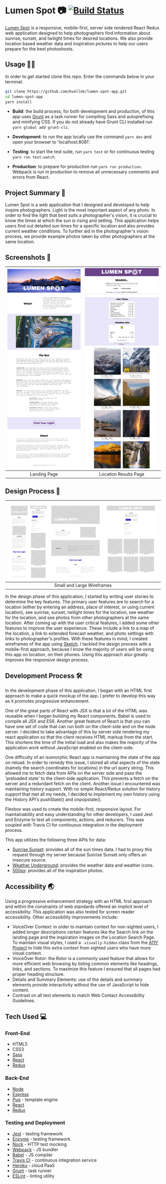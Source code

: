 # Lumen Spot 📷 [![Build Status](https://travis-ci.org/bvellek/lumen-spot-app.svg?branch=master)](https://travis-ci.org/bvellek/lumen-spot-app)

[Lumen Spot](https://aeropress-me-app.herokuapp.com) is a responsive, mobile-first, server side rendered React Redux web application designed to help photographers find information about sunrise, sunset, and twilight times for desired locations. We also provide location based weather data and inspiration pictures to help our users prepare for the best photoshoots.


## Usage 👩‍💻
In order to get started clone this repo. Enter the commands below in your terminal:
```bash
git clone https://github.com/bvellek/lumen-spot-app.git
cd lumen-spot-app
yarn install
```
- __Build__: the build process, for both development and production, of this app uses [Grunt](http://gruntjs.com/) as a task runner for compiling Sass and autoprefixing and minifying CSS. If you do not already have Grunt CLI installed run `yarn global add grunt-cli`.

- __Development__: to run the app locally use the command `yarn dev` and open your browser to 'localhost:8081'.

- __Testing__: to start the test suite, run `yarn test` or for continuous testing `yarn run test:watch`.

- __Production__: to prepare for production run `yarn run production`. Webpack is run in production to remove all unnecessary comments and errors from React.


## Project Summary 🌅
Lumen Spot is a web application that I designed and developed to help inspire photographers. Light is the most important aspect of any photo. In order to find the light that best suits a photographer's vision, it is crucial to know the times at which the sun is rising and setting. This application helps users find out detailed sun times for a specific location and also provides current weather conditions. To further aid in the photographer's vision process, we provide example photos taken by other photographers at the same location.


## Screenshots 📸
| <img alt="Landing Page" src="https://github.com/bvellek/lumen-spot-app/blob/master/public/img/design/screenshots/screen-landing.jpg?raw=true" width="525"> | <img alt="Location Results Page" src="https://github.com/bvellek/lumen-spot-app/blob/master/public/img/design/screenshots/screen-yosemite-search.jpg?raw=true" width="525"> |
|:---:|:---:|
| Landing Page | Location Results Page |


## Design Process 📐
| ![Wire Frame](https://github.com/bvellek/lumen-spot-app/blob/master/public/img/design/lumen-spot.jpg?raw=true) |
|:---:|
| Small and Large Wireframes |
In the design phase of this application, I started by writing user stories to determine the key features. The primary user features are to search for a location (either by entering an address, place of interest, or using current location), see sunrise, sunset, twilight times for the location, see weather for the location, and see photos from other photographers at the same location. After coming up with the user critical features, I added some other features to improve the user experience. These include a link to a map of the location, a link to extended forecast weather, and photo settings with links to photographer's profiles. With these features in mind, I created wireframes of the app using [Sketch](https://www.sketchapp.com/). I tackled the design process with a mobile-first approach, because I know the majority of users will be using this app on location, on their phones. Using this approach also greatly improves the responsive design process.


## Development Process 🛠
In the development phase of this application, I began with an HTML first approach to make a quick mockup of the app. I prefer to develop this way as it promotes progressive enhancement.

One of the great parts of React with JSX is that a lot of the HTML was reusable when I began building my React components. Babel is used to compile all JSX and ES6. Another great feature of React is that you can have one set of code that can run both on the client-side and on the node server. I decided to take advantage of this by server side rendering my react application so that the client receives HTML markup from the start. This shortens the time of the initial load and also makes the majority of the application work without JavaScript enabled on the client-side.

One difficulty of an isomorphic React app is maintaining the state of the app on reload. In order to remedy this issue, I stored all vital aspects of the state (namely the search coordinates for locations) in the url query string. This allowed me to fetch data from APIs on the server side and pass the 'preloaded state' to the client-side application. This prevents a fetch on the server and a redundant fetch on the client. Another issue I encountered was maintaining history support. With no simple React/Redux solution for history support that met all my needs, I decided to implement my own history using the History API's pushState() and onpopstate().

Flexbox was used to create the mobile-first, responsive layout. For maintainability and easy understanding for other developers, I used Jest and Enzyme to test all components, actions, and reducers. This was coupled with Travis CI for continuous integration in the deployment process.

This app utilizes the following three APIs for data:

- [Sunrise Sunset](http://sunrise-sunset.org/api): provides all of the sun times data. I had to proxy this request through my server because Sunrise Sunset only offers an insecure source.
- [Weather Underground](http://api.wunderground.com/api/): provides the weather data and weather icons.
- [500px](https://github.com/500px/api-documentation): provides all of the inspiration photos.


## Accessibility 🌏
Using a progressive enhancement strategy with an HTML first approach and within the constraints of web standards offered an implicit level of accessibility. This application was also tested for screen reader accessibility. Other accessibility improvements include:

- VoiceOver Context: in order to maintain context for non-sighted users, I added longer descriptions certain features like the Search link on the landing page and the inspiration images on the Location Search Page. To maintain visual styles, I used a `.visually-hidden` class from the [A11Y Project](http://a11yproject.com/posts/how-to-hide-content/) to hide this extra context from sighted users who have more visual context.
- VoiceOver Rotor: the Rotor is a commonly used feature that allows for more efficient web browsing by listing common elements like headings, links, and sections. To maximize this feature I ensured that all pages had proper heading structure.
- Details and Summary Elements: use of the details and summary elements provide interactivity without the use of JavaScript to hide content.
- Contrast on all text elements to match Web Contact Accessibility Guidelines.


## Tech Used 💻
### Front-End

 - HTML5
 - CSS3
 - [Sass](http://sass-lang.com/)
 - [React](https://facebook.github.io/react/)
 - [Redux](http://redux.js.org/)

### Back-End

 - [Node](https://nodejs.org)
 - [Express](https://expressjs.com/)
 - [Pug](https://pugjs.org) - template engine
 - [React](https://facebook.github.io/react/)
 - [Redux](http://redux.js.org/)

### Testing and Deployment
 - [Jest](https://facebook.github.io/jest/) - testing framework
 - [Enzyme](http://airbnb.io/enzyme/) - testing framework
 - [Nock](https://github.com/node-nock/nock) - HTTP test mocking
 - [Webpack](https://webpack.js.org/) - JS bundler
 - [Babel](http://babeljs.io/) - JS compiler
 - [Travis CI](https://travis-ci.org/) - continuous integration service
 - [Heroku](https://www.heroku.com/) - cloud PaaS
 - [Grunt](http://gruntjs.com/) - task runner
 - [ESLint](http://eslint.org/) - linting utility
